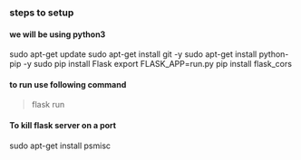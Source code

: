 ### steps to setup

#### we will be using python3
sudo apt-get update
sudo apt-get install git -y
sudo apt-get install python-pip -y
sudo pip install Flask
export FLASK_APP=run.py
pip install flask_cors

#### to run use following command
> flask run

#### To kill flask server on a port
sudo apt-get install psmisc
``` run sudo fuser -k 5000/tcp
```
